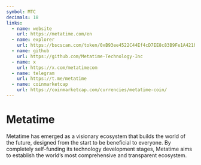 ```yaml
---
symbol: MTC
decimals: 18
links:
  - name: website
    url: https://metatime.com/en
  - name: explorer
    url: https://bscscan.com/token/0xB93ee4522C44Ef4cD7EE8c83B9Fe1A421b4b42C3
  - name: github
    url: https://github.com/Metatime-Technology-Inc
  - name: x
    url: https://x.com/metatimecom
  - name: telegram
    url: https://t.me/metatime
  - name: coinmarketcap
    url: https://coinmarketcap.com/currencies/metatime-coin/
---
```


# Metatime

Metatime has emerged as a visionary ecosystem that builds the world of the future, designed from the start to be beneficial to everyone. By completely self-funding its technology development stages, Metatime aims to establish the world’s most comprehensive and transparent ecosystem.
